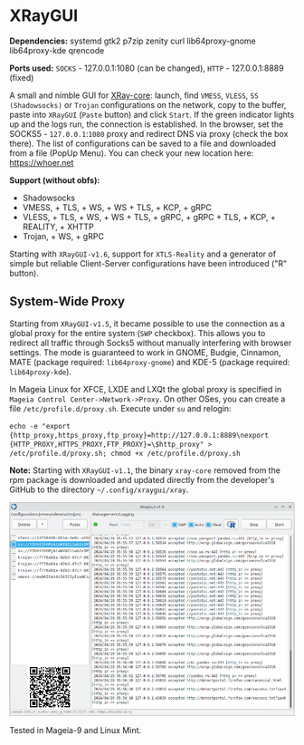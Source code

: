 # XRayGUI
**Dependencies:** systemd gtk2 p7zip zenity curl lib64proxy-gnome lib64proxy-kde qrencode  
  
**Ports used:** `SOCKS` - 127.0.0.1:1080 (can be changed), `HTTP` - 127.0.0.1:8889 (fixed)
  
A small and nimble GUI for [XRay-core](https://github.com/XTLS/Xray-core): launch, find `VMESS`, `VLESS`, `SS (Shadowsocks)` or `Trojan` configurations on the network, copy to the buffer, paste into `XRayGUI` (`Paste` button) and click `Start`. If the green indicator lights up and the logs run, the connection is established. In the browser, set the SOCKS5 - `127.0.0.1`:`1080` proxy and redirect DNS via proxy (check the box there). The list of configurations can be saved to a file and downloaded from a file (PopUp Menu). You can check your new location here: https://whoer.net  

**Support (without obfs):**
+ Shadowsocks
+ VMESS, + TLS, + WS, + WS + TLS, + KCP, + gRPC
+ VLESS, + TLS, + WS, + WS + TLS, + gRPC, + gRPC + TLS, + KCP, + REALITY, + XHTTP
+ Trojan, + WS, + gRPC

Starting with `XRayGUI-v1.6`, support for `XTLS-Reality` and a generator of simple but reliable Client-Server configurations have been introduced ("R" button).

System-Wide Proxy
--
Starting from `XRayGUI-v1.5`, it became possible to use the connection as a global proxy for the entire system (`SWP` checkbox). This allows you to redirect all traffic through Socks5 without manually interfering with browser settings. The mode is guaranteed to work in GNOME, Budgie, Cinnamon, MATE (package required: `lib64proxy-gnome`) and KDE-5 (package required: `lib64proxy-kde`).
  
In Mageia Linux for XFCE, LXDE and LXQt the global proxy is specified in `Mageia Control Center->Network->Proxy`. On other OSes, you can create a file `/etc/profile.d/proxy.sh`. Execute under `su` and relogin:
```
echo -e "export {http_proxy,https_proxy,ftp_proxy}=http://127.0.0.1:8889\nexport {HTTP_PROXY,HTTPS_PROXY,FTP_PROXY}=\$http_proxy" > /etc/profile.d/proxy.sh; chmod +x /etc/profile.d/proxy.sh
```
**Note:** Starting with `XRayGUI-v1.1`, the binary `xray-core` removed from the rpm package is downloaded and updated directly from the developer's GitHub to the directory `~/.config/xraygui/xray`.  
  
![](https://github.com/AKotov-dev/XRayGUI/blob/main/Screenshot3.png)  
  
Tested in Mageia-9 and Linux Mint.
